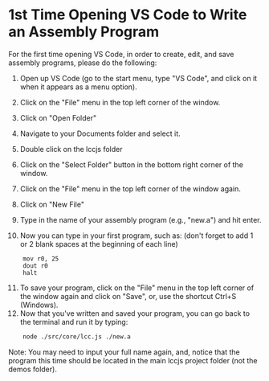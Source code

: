 # 1st Time Opening VS Code to Write an Assembly Program

For the first time opening VS Code, in order to create, edit, and save assembly programs, please do the following:

1. Open up VS Code (go to the start menu, type "VS Code", and click on it when it appears as a menu option).
2. Click on the "File" menu in the top left corner of the window.
3. Click on "Open Folder"
4. Navigate to your Documents folder and select it.
5. Double click on the lccjs folder
6. Click on the "Select Folder" button in the bottom right corner of the window.

7. Click on the "File" menu in the top left corner of the window again.
8. Click on "New File"
9. Type in the name of your assembly program (e.g., "new.a") and hit enter.
10. Now you can type in your first program, such as: (don't forget to add 1 or 2 blank spaces at the beginning of each line)
```arm
    mov r0, 25
    dout r0
    halt
```
11. To save your program, click on the "File" menu in the top left corner of the window again and click on "Save", or, use the shortcut Ctrl+S (Windows).
12. Now that you've written and saved your program,  you can go back to the terminal and run it by typing:
```bash
    node ./src/core/lcc.js ./new.a
```

Note: You may need to input your full name again, and, notice that the program this time should be located in the main lccjs project folder (not the demos folder).